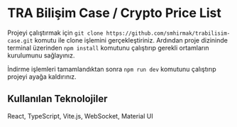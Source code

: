 # TRA Bilişim Case / Crypto Price List

Projeyi çalıştırmak için
`git clone https://github.com/smhirmak/trabilisim-case.git` komutu ile clone işlemini gerçekleştiriniz. Ardından proje dizininde terminal üzerinden `npm install` komutunu çalıştırıp gerekli ortamların kurulumunu sağlayınız.

İndirme işlemleri tamamlandıktan sonra `npm run dev` komutunu çalıştırıp projeyi ayağa kaldırınız.

## Kullanılan Teknolojiler

React, TypeScript, Vite.js, WebSocket, Material UI
